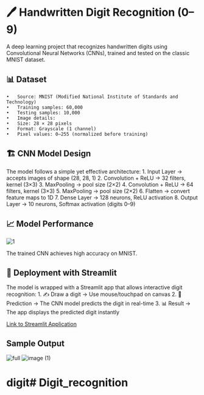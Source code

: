 # 🖊️ Handwritten Digit Recognition (0–9)

A deep learning project that recognizes handwritten digits using Convolutional Neural Networks (CNNs), trained and tested on the classic MNIST dataset.


## 📊 Dataset
	•	Source: MNIST (Modified National Institute of Standards and Technology)
	•	Training samples: 60,000
	•	Testing samples: 10,000
	•	Image details:
	•	Size: 28 × 28 pixels
	•	Format: Grayscale (1 channel)
	•	Pixel values: 0–255 (normalized before training)


## 🏗️ CNN Model Design

The model follows a simple yet effective architecture:
	1.	Input Layer → accepts images of shape (28, 28, 1)
	2.	Convolution + ReLU → 32 filters, kernel (3×3)
	3.	MaxPooling → pool size (2×2)
	4.	Convolution + ReLU → 64 filters, kernel (3×3)
	5.	MaxPooling → pool size (2×2)
	6.	Flatten → convert feature maps to 1D
	7.	Dense Layer → 128 neurons, ReLU activation
	8.	Output Layer → 10 neurons, Softmax activation (digits 0–9)


## 📈 Model Performance
![1](https://user-images.githubusercontent.com/97530517/232014919-390ab15f-67e6-4a63-bef3-9005d795135f.PNG)

The trained CNN achieves high accuracy on MNIST.
## 🚀 Deployment with Streamlit

The model is wrapped with a Streamlit app that allows interactive digit recognition:
	1.	✍️ Draw a digit → Use mouse/touchpad on canvas
	2.	🤖 Prediction → The CNN model predicts the digit in real-time
	3.	📊 Result → The app displays the predicted digit instantly

[Link to Streamlit Application](https://aman-kashyap-Sketch2Digit.streamlit.app/)
## Sample Output
![full](https://user-images.githubusercontent.com/97530517/232018256-94749378-9d7b-4b33-a0a9-376bd2862392.PNG)
![image (1)](https://user-images.githubusercontent.com/97530517/232014753-7cd8a16c-1b42-4a5c-b67b-27998331ef8e.png)
# digit# Digit_recognition
